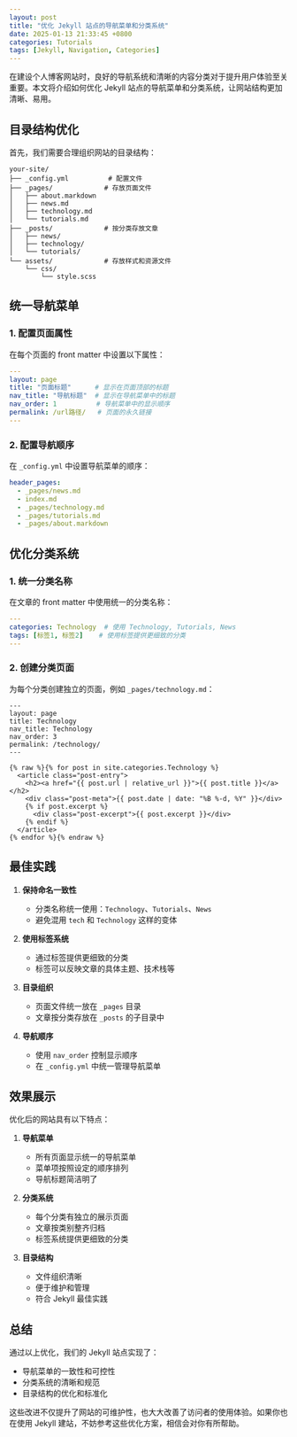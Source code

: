 ```yaml
---
layout: post
title: "优化 Jekyll 站点的导航菜单和分类系统"
date: 2025-01-13 21:33:45 +0800
categories: Tutorials
tags: [Jekyll, Navigation, Categories]
---
```


在建设个人博客网站时，良好的导航系统和清晰的内容分类对于提升用户体验至关重要。本文将介绍如何优化 Jekyll 站点的导航菜单和分类系统，让网站结构更加清晰、易用。

<!--more-->

## 目录结构优化

首先，我们需要合理组织网站的目录结构：

```
your-site/
├── _config.yml          # 配置文件
├── _pages/             # 存放页面文件
│   ├── about.markdown
│   ├── news.md
│   ├── technology.md
│   └── tutorials.md
├── _posts/             # 按分类存放文章
│   ├── news/
│   ├── technology/
│   └── tutorials/
└── assets/             # 存放样式和资源文件
    └── css/
        └── style.scss
```

## 统一导航菜单

### 1. 配置页面属性

在每个页面的 front matter 中设置以下属性：

```yaml
---
layout: page
title: "页面标题"      # 显示在页面顶部的标题
nav_title: "导航标题"  # 显示在导航菜单中的标题
nav_order: 1          # 导航菜单中的显示顺序
permalink: /url路径/   # 页面的永久链接
---
```

### 2. 配置导航顺序

在 `_config.yml` 中设置导航菜单的顺序：

```yaml
header_pages:
  - _pages/news.md
  - index.md
  - _pages/technology.md
  - _pages/tutorials.md
  - _pages/about.markdown
```

## 优化分类系统

### 1. 统一分类名称

在文章的 front matter 中使用统一的分类名称：

```yaml
---
categories: Technology  # 使用 Technology, Tutorials, News
tags: [标签1, 标签2]    # 使用标签提供更细致的分类
---
```

### 2. 创建分类页面

为每个分类创建独立的页面，例如 `_pages/technology.md`：

```liquid
---
layout: page
title: Technology
nav_title: Technology
nav_order: 3
permalink: /technology/
---

{% raw %}{% for post in site.categories.Technology %}
  <article class="post-entry">
    <h2><a href="{{ post.url | relative_url }}">{{ post.title }}</a></h2>
    <div class="post-meta">{{ post.date | date: "%B %-d, %Y" }}</div>
    {% if post.excerpt %}
      <div class="post-excerpt">{{ post.excerpt }}</div>
    {% endif %}
  </article>
{% endfor %}{% endraw %}
```

## 最佳实践

1. **保持命名一致性**
   - 分类名称统一使用：`Technology`、`Tutorials`、`News`
   - 避免混用 `tech` 和 `Technology` 这样的变体

2. **使用标签系统**
   - 通过标签提供更细致的分类
   - 标签可以反映文章的具体主题、技术栈等

3. **目录组织**
   - 页面文件统一放在 `_pages` 目录
   - 文章按分类存放在 `_posts` 的子目录中

4. **导航顺序**
   - 使用 `nav_order` 控制显示顺序
   - 在 `_config.yml` 中统一管理导航菜单

## 效果展示

优化后的网站具有以下特点：

1. **导航菜单**
   - 所有页面显示统一的导航菜单
   - 菜单项按照设定的顺序排列
   - 导航标题简洁明了

2. **分类系统**
   - 每个分类有独立的展示页面
   - 文章按类别整齐归档
   - 标签系统提供更细致的分类

3. **目录结构**
   - 文件组织清晰
   - 便于维护和管理
   - 符合 Jekyll 最佳实践

## 总结

通过以上优化，我们的 Jekyll 站点实现了：
- 导航菜单的一致性和可控性
- 分类系统的清晰和规范
- 目录结构的优化和标准化

这些改进不仅提升了网站的可维护性，也大大改善了访问者的使用体验。如果你也在使用 Jekyll 建站，不妨参考这些优化方案，相信会对你有所帮助。
